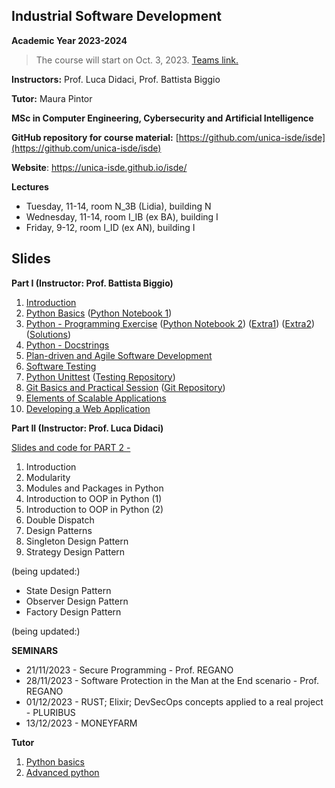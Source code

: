 ## Industrial Software Development
**Academic Year 2023-2024**

> The course will start on Oct. 3, 2023. [Teams link.](https://teams.microsoft.com/l/team/19%3au9YoM2FdMHYkS9pv9s9cAd9dcatDbmLHXCbZhna7VsI1%40thread.tacv2/conversations?groupId=c5a0a9f3-2ceb-4824-9935-1e26472579fa&tenantId=6bfa74cc-fe34-4d57-97d3-97fd6e0edee1)

**Instructors:** Prof. Luca Didaci, Prof. Battista Biggio

**Tutor:** Maura Pintor

**MSc in Computer Engineering, Cybersecurity and Artificial Intelligence**

**GitHub repository for course material:** [https://github.com/unica-isde/isde](https://github.com/unica-isde/isde)

**Website**: https://unica-isde.github.io/isde/

**Lectures**
- Tuesday, 11-14, room N_3B (Lidia), building N
- Wednesday, 11-14, room I_IB (ex BA), building I 
- Friday, 9-12, room I_ID (ex AN), building I 

## Slides
**Part I (Instructor: Prof. Battista Biggio)**

1. [Introduction](https://github.com/unica-isde/isde/blob/master/slides/01-Introduction.pdf) 
2. [Python Basics](https://github.com/unica-isde/isde/blob/master/slides/02-Python.pdf) ([Python Notebook 1](https://github.com/unica-isde/isde/blob/master/notebooks/lab01.ipynb)) 
3. [Python - Programming Exercise](https://github.com/unica-isde/isde/blob/master/slides/03-Python-MNIST.pdf) ([Python Notebook 2](https://github.com/unica-isde/isde/blob/master/notebooks/lab02.ipynb)) ([Extra1](https://github.com/unica-isde/isde/blob/master/programming-exercises/ISDe-programming-skills-01.pdf)) ([Extra2](https://github.com/unica-isde/isde/blob/master/programming-exercises/ISDe-programming-skills-02.pdf)) ([Solutions](https://github.com/unica-isde/isde/tree/master/src)) 
4. [Python - Docstrings](https://github.com/unica-isde/isde/blob/master/slides/04-Python-docstrings.pdf) 
5. [Plan-driven and Agile Software Development](https://github.com/unica-isde/isde/blob/master/slides/05-Agile.pdf) 
6. [Software Testing](https://github.com/unica-isde/isde/blob/master/slides/06-Testing.pdf) 
7. [Python Unittest](https://github.com/unica-isde/isde/blob/master/slides/07-Python-Unittest.pdf) ([Testing Repository](https://github.com/unica-isde/isde-testing))
8. [Git Basics and Practical Session](https://github.com/unica-isde/isde/blob/master/slides/08-Git.pdf) ([Git Repository](https://github.com/unica-isde/isde-git))
9. [Elements of Scalable Applications](https://github.com/unica-isde/isde/blob/master/slides/09-Scalable-Apps.pdf)
10. [Developing a Web Application](https://github.com/unica-isde/isde/blob/master/slides/10-Web-servers.pdf)

**Part II (Instructor: Prof. Luca Didaci)**

[Slides and code for PART 2 -](https://unicadrsi.sharepoint.com/:f:/s/MagistraleComputerEngineeringCybersecurityandAI1/EgAL-PGaxxRMrDVuHyCNfa4BgkPoEhv2FLkYkQYKMcTmfg?e=XxiCHl) 

<!--
For your convenience, I have supplied markdown sources for certain PDF slides. If you need to extract code stubs used in class (rather than copying them manually), it may be more straightforward from markdown than from the PDF format.
-->

1. Introduction 
2. Modularity 
3. Modules and Packages in Python
4. Introduction to OOP in Python (1)
5. Introduction to OOP in Python (2)
6. Double Dispatch
7. Design Patterns
8. Singleton Design Pattern
9. Strategy Design Pattern

(being updated:)
* State Design Pattern
* Observer Design Pattern
* Factory Design Pattern

(being updated:)

**SEMINARS**

* 21/11/2023 - Secure Programming - Prof. REGANO 
* 28/11/2023 - Software Protection in the Man at the End scenario - Prof. REGANO
* 01/12/2023 - RUST; Elixir; DevSecOps concepts applied to a real project - PLURIBUS
* 13/12/2023 - MONEYFARM

**Tutor**

1. [Python basics](https://github.com/unica-isde/isde/blob/master/tutor/isde_tutoring_01.pdf)
2. [Advanced python](https://github.com/unica-isde/isde/blob/master/tutor/isde_tutoring_02.pdf)

